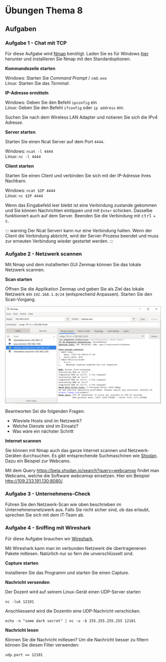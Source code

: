# Übungen Thema 8

## Aufgaben

### Aufgabe 1 - Chat mit TCP

Für diese Aufgabe wird [Nmap](https://nmap.org) benötigt. Laden Sie es für Windows [hier](https://nmap.org/download.html#windows) herunter und installieren Sie Nmap mit den Standardoptionen.

**Kommandozeile starten**

Windows: Starten Sie *Command Prompt* / `cmd.exe`\
Linux: Starten Sie das *Terminal*.

**IP-Adresse ermitteln**

Windows: Geben Sie den Befehl `ipconfig` ein\
Linux: Geben Sie den Befehl `ifconfig` oder `ip address` ein.

Suchen Sie nach dem Wireless LAN Adapter und notieren Sie sich die IPv4 Adresse.

**Server starten**

Starten Sie einen Ncat Server auf dem Port `4444`.

Windows: `ncat -l 4444`\
Linux: `nc -l 4444`

**Client starten**

Starten Sie einen Client und verbinden Sie sich mit der IP-Adresse ihres Nachbarn.

Windows: `ncat $IP 4444`\
Linux: `nc $IP 4444`

Wenn das Eingabefeld leer bleibt ist eine Verbindung zustande gekommen und Sie  können Nachrichten eintippen und mit `Enter` schicken. Dasselbe funktioniert auch auf dem Server. Beenden Sie die Verbindung mit <kbd>ctrl</kbd> + <kbd>c</kbd>. 

::: warning
Der Ncat Serverr kann nur eine Verbindung halten. Wenn der Client die Verbindung abbricht, wird der Server-Prozess beendet und muss zur erneuten Verbindung wieder gestartet werden.
:::

### Aufgabe 2 - Netzwerk scannen

Mit Nmap und dem installierten GUI Zenmap können Sie das lokale Netzwerk scannen.

**Scan starten**

Öffnen Sie die Applikation Zenmap und geben Sie als Ziel das lokale Netzwerk ein `192.168.1.0/24` (entsprechend Anpassen). Starten Sie den Scan-Vorgang.

![Capture](zenmap-caputre.png)

Beantworten Sei die folgenden Fragen:

* Wieviele Hosts sind im Netzwerk?
* Welche Dienste sind im Einsatz?
* Was wäre ein nächster Schritt

**Internet scannen**

Sie können mit Nmap auch das ganze Internet scannen und Netzwerk-Geräten durchsuchen. Es gibt entsprechende Suchmaschinen wie [Shodan](https://beta.shodan.io). Dazu ein Beispiel zur Webcams.

Mit dem Query <https://beta.shodan.io/search?query=webcamxp> findet man Webcams, welche die Software *webcamxp* einsetzen. Hier ein Beispiel <http://109.233.191.130:8080/>.

### Aufgabe 3 - Unternehmens-Check

Führen Sie den Netzwerk-Scan wie oben beschrieben im Unternehmensnetzwerk aus. Falls Sie nicht sicher sind, ob das erlaubt, sprechen Sie sich mit dem IT-Team ab.

### Aufgabe 4 - Sniffing mit Wireshark

Für diese Aufgabe brauchen wir [Wireshark](https://www.wireshark.org/download.html).

Mit Wireshark kann man im verbunden Netzwerk die übertragenenen Pakete mitlesen. Natürlich nur so fern die unverschlüsselt sind.

**Capture starten**

Installieren Sie das Programm und starten Sie einen *Capture.*

**Nachricht versenden**

Der Dozent wird auf seinem Linux-Gerät einen UDP-Server starten

`nc -luk 12101`

Anschliessend wird die Dozentin eine UDP-Nachricht verschicken.

`echo -n "some dark secret" | nc -u -b 255.255.255.255 12101`

**Nachricht lesen**

Können Sie die Nachricht mitlesen? Um die Nachricht besser zu filtern können Sie diesen Filter verwenden:

`udp.port == 12101`